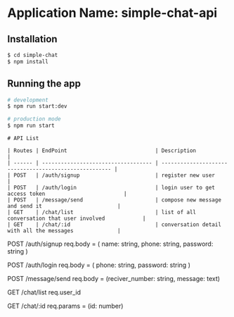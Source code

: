 # Application Name: simple-chat-api

## Installation
```bash
$ cd simple-chat
$ npm install
```

## Running the app

```bash
# development
$ npm run start:dev

# production mode
$ npm run start
```
```
# API List

| Routes | EndPoint                            | Description                                            |
| ------ | ----------------------------------- | ------------------------------------------------------ |
| POST   | /auth/signup                        | register new user                                      |
| POST   | /auth/login                         | login user to get access token                         |
| POST   | /message/send                       | compose new message and send it                        |
| GET    | /chat/list                          | list of all conversation that user involved            |
| GET    | /chat/:id                           | conversation detail with all the messages              |

```
POST /auth/signup
req.body = ( name: string, phone: string, password: string )

POST /auth/login
req.body = ( phone: string, password: string )

POST /message/send
req.body = (reciver_number: string, message: text)

GET /chat/list
req.user_id

GET /chat/:id
req.params = (id: number)
```